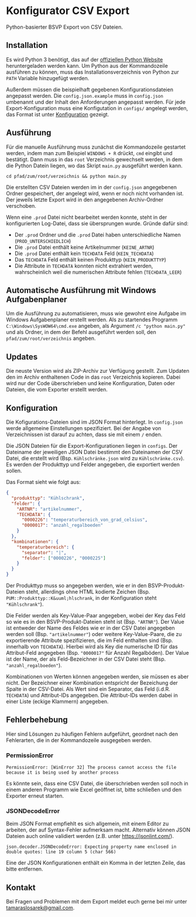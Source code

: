 # Konfigurator CSV Export

Python-basierter BSVP Export von CSV Dateien.

## Installation

Es wird Python 3 benötigt, das auf der [offiziellen Python Website](https://www.python.org/downloads/) heruntergeladen werden kann. Um Python aus der Kommandozeile ausführen zu können, muss das Installationsverzeichnis von Python zur `PATH` Variable hinzugefügt werden.

Außerdem müssen die beispielhaft gegebenen Konfigurationsdateien angepasst werden. Die `config.json.example` muss in `config.json` umbenannt und der Inhalt den Anforderungen angepasst werden. Für jede Export-Konfiguration muss eine Konfigutation in `configs/` angelegt werden, das Format ist unter [Konfiguration](#konfiguration) gezeigt.

## Ausführung

Für die manuelle Ausführung muss zunächst die Kommandozeile gestartet werden, indem man zum Beispiel `WINDOWS + R` drückt, `cmd` eingibt und bestätigt. Dann muss in das `root` Verzeichnis gewechselt werden, in dem die Python Datein liegen, wo das Skript `main.py` ausgeführt werden kann.

```
cd pfad/zum/root/verzeichnis && python main.py
```

Die erstellten CSV Dateien werden im in der `config.json` angegebenen Ordner gespeichert, der angelegt wird, wenn er noch nicht vorhanden ist. Der jeweils letzte Export wird in den angegebenen Archiv-Ordner verschoben.

Wenn eine `.prod` Datei nicht bearbeitet werden konnte, steht in der konfigurierten Log-Datei, dass sie übersprungen wurde. Gründe dafür sind:

* Der `.prod` Ordner und die `.prod` Datei haben unterschiedliche Namen (`PROD_UNTERSCHIEDLICH`)
* Die `.prod` Datei enthält keine Artikelnummer (`KEINE_ARTNR`)
* Die `.prod` Datei enthält kein `TECHDATA` Feld (`KEIN_TECHDATA`)
* Das `TECHDATA` Feld enthält keinen Produkttyp (`KEIN_PRODUKTTYP`)
* Die Attribute in `TECHDATA` konnten nicht extrahiert werden, wahrscheinlich weil die numerischen Attribute fehlen (`TECHDATA_LEER`)

## Automatische Ausführung mit Windows Aufgabenplaner

Um die Ausführung zu automatisieren, muss wie gewohnt eine Aufgabe im Windows Aufgabenplaner erstellt werden. Als zu startendes Programm `C:\Windows\SysWOW64\cmd.exe` angeben, als Argument `/c "python main.py"` und als Ordner, in dem der Befehl ausgeführt werden soll, den `pfad/zum/root/verzeichnis` angeben.

## Updates

Die neuste Version wird als ZIP-Archiv zur Verfügung gestellt. Zum Updaten den im Archiv enthaltenen Code in das `root` Verzeichnis kopieren. Dabei wird nur der Code überschrieben und keine Konfiguration, Daten oder Dateien, die vom Exporter erstellt werden.

## Konfiguration

Die Kofigurations-Dateien sind im JSON Format hinterlegt. In `config.json` werde allgemeine Einstellungen spezifiziert. Bei der Angabe von Verzeichnissen ist darauf zu achten, dass sie mit einem `/` enden.

Die JSON Dateien für die Export-Konfigurationen liegen in `configs`. Der Dateiname der jeweiligen JSON Datei bestimmt den Dateinamen der CSV Datei, die erstellt wird (Bsp. `Kühlschränke.json` wird zu `Kühlschränke.csv`). Es werden der Produkttyp und Felder angegeben, die exportiert werden sollen.

Das Format sieht wie folgt aus:

```json
{
  "produkttyp": "Kühlschrank",
  "felder": {
    "ARTNR": "artikelnummer",
    "TECHDATA": {
      "0000226": "temperaturbereich_von_grad_celsius",
      "0000017": "anzahl_regalboeden"
    }
  },
  "kombinationen": {
    "temperaturbereich": {
      "separator": "|",
      "felder": ["0000226", "0000225"]
    }
  }
}
```

Der Produkttyp muss so angegeben werden, wie er in den BSVP-Produkt-Dateien steht, allerdings ohne HTML kodierte Zeichen (Bsp. `PUM::Produkttyp::K&uuml;hlschrank`, in der Konfiguration steht `"Kühlschrank"`).

Die Felder werden als Key-Value-Paar angegeben, wobei der Key das Feld so wie es in den BSVP-Produkt-Dateien steht ist (Bsp. `"ARTNR"`). Der Value ist entweder der Name des Feldes wie er in der CSV Datei angegeben werden soll (Bsp. `"artikelnummer"`) oder weitere Key-Value-Paare, die zu exportierende Attribute spezifizieren, die im Feld enthalten sind (Bsp. innerhalb von `TECHDATA`). Hierbei wird als Key die numerische ID für das Attribut-Feld angegeben (Bsp. `"0000017"` für Anzahl Regalböden). Der Value ist der Name, der als Feld-Bezeichner in der CSV Datei steht (Bsp. `"anzahl_regalboeden"`).

Kombinationen von Werten können angegeben werden, sie müssen es aber nicht. Der Bezeichner einer Kombination entspricht der Bezeichung der Spalte in der CSV-Datei. Als Wert sind ein Separator, das Feld (i.d.R. `TECHDATA`) und Attribut-IDs angegeben. Die Attribut-IDs werden dabei in einer Liste (eckige Klammern) angegeben.

## Fehlerbehebung

Hier sind Lösungen zu häufigen Fehlern aufgeführt, geordnet nach den Fehlerarten, die in der Kommandozeile ausgegeben werden.

### PermissionError

```
PermissionError: [WinError 32] The process cannot access the file because it is being used by another process
```

Es könnte sein, dass eine CSV Datei, die überschrieben werden soll noch in einem anderen Programm wie Excel geöffnet ist, bitte schließen und den Exporter erneut starten.

### JSONDecodeError

Beim JSON Format empfiehlt es sich allgemein, mit einem Editor zu arbeiten, der auf Syntax-Fehler aufmerksam macht. Alternativ können JSON Dateien auch online validiert werden (z.B. unter https://jsonlint.com/).

```
json.decoder.JSONDecodeError: Expecting property name enclosed in double quotes: line 19 column 5 (char 566)
```

Eine der JSON Konfigurationen enthält ein Komma in der letzten Zeile, das bitte entfernen.

## Kontakt

Bei Fragen und Problemen mit dem Export meldet euch gerne bei mir unter tamaraslosarek@gmail.com.
